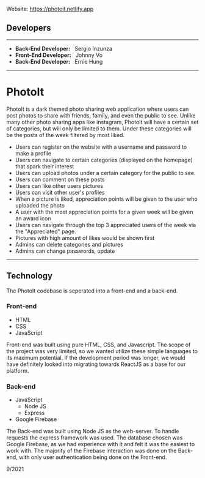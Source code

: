 Website: https://photoit.netlify.app

## Developers
---
* **Back-End Developer:** &nbsp; Sergio Inzunza
* **Front-End Developer:** &nbsp; Johnny Vo
* **Back-End Developer:** &nbsp; Ernie Hung
---
# PhotoIt
PhotoIt is a dark themed photo sharing web application where users can post photos to share with friends, family, and even the public to see. Unlike many other photo sharing apps like instagram, PhotoIt will have a certain set of categories, but will only be limited to them. Under these categories will be the posts of the week filtered by most liked.

* Users can register on the website with a username and password to make a profile
* Users can navigate to certain categories (displayed on the homepage) that spark their interest
* Users can upload photos under a certain category for the public to see.
* Users can comment on these posts
* Users can like other users pictures
* Users can visit other user's profiles
* When a picture is liked, appreciation points will be given to the user who uploaded the photo
* A user with the most appreciation points for a given week will be given an award icon
* Users can navigate through the top 3 appreciated users of the week via the "Appreciated" page.
* Pictures with high amount of likes would be shown first
* Admins can delete categories and pictures
* Admins can change passwords, update

---
## Technology
The PhotoIt codebase is seperated into a front-end and a back-end.
### Front-end
* HTML
* CSS
* JavaScript

Front-end was built using pure HTML, CSS, and Javascript. The scope of the project was very limited, so we wanted utilize these simple languages to its maximum potential. If the development period was longer, we would have definitely looked into migrating towards ReactJS as a base for our platform.


### Back-end
* JavaScript
    * Node JS
    * Express
* Google Firebase

The Back-end was built using Node JS as the web-server. To handle requests the express framework was used. The database chosen was Google Firebase, as we had experience with it and felt it was the easiest to work with. The majority of the Firebase interaction was done on the Back-end, with only user authentication being done on the Front-end.

9/2021
